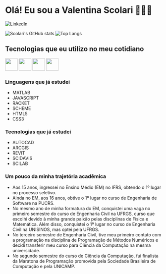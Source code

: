 # Olá! Eu sou a Valentina Scolari 👩🏻‍💻

[![LinkedIn](https://img.shields.io/badge/LinkedIn-0077B5?style=for-the-badge&logo=linkedin&logoColor=white)](https://www.linkedin.com/in/valentina-bechara-scolari/)

![Scolari's GitHub stats](https://github-readme-stats.vercel.app/api?username=valentinascolari&show_icons=true&theme=radical)
![Top Langs](https://github-readme-stats.vercel.app/api/top-langs/?username=valentinascolari&hide=javascript,html)

## Tecnologias que eu utilizo no meu cotidiano

<img src="https://img.shields.io/badge/Python-3776AB?style=for-the-badge&logo=python&logoColor=white" height="40"> <img src="https://img.shields.io/badge/Java-ED8B00?style=for-the-badge&logo=openjdk&logoColor=white" height="40">
<img src="https://img.shields.io/badge/C-00599C?style=for-the-badge&logo=c&logoColor=white" height="40">
<img src="https://img.shields.io/badge/_-ASM-6E4C13.svg?style=for-the-badge" height="40" />

### Linguagens que já estudei

- MATLAB
- JAVASCRIPT
- RACKET
- SCHEME
- HTML5
- CSS3
  
### Tecnologias que já estudei

- AUTOCAD
- ARCGIS
- REVIT
- SCIDAVIS
- SCILAB
  
### Um pouco da minha trajetória acadêmica

- Aos 15 anos, ingressei no Ensino Médio (EM) no IFRS, obtendo o 1º lugar no processo seletivo.
- Ainda no EM, aos 16 anos, obtive o 1º lugar no curso de Engenharia de Software na PUCRS.
- No mesmo ano de minha formatura do EM, conquistei uma vaga no primeiro semestre do curso de Engenharia Civil na UFRGS, curso que escolhi devido à minha grande paixão pelas disciplinas de Física e Matemática. Além disso, conquistei o 1º lugar no curso de Engenharia Civil na UNISINOS, mas optei pela UFRGS.
- No terceiro semestre de Engenharia Civil, tive meu primeiro contato com a programação na disciplina de Programação de Métodos Numéricos e decidi transferir meu curso para Ciência da Computação na mesma universidade.
- No segundo semestre do curso de Ciência da Computação, fui finalista da Maratona de Programação promovida pela Sociedade Brasileira de Computação e pela UNICAMP.

